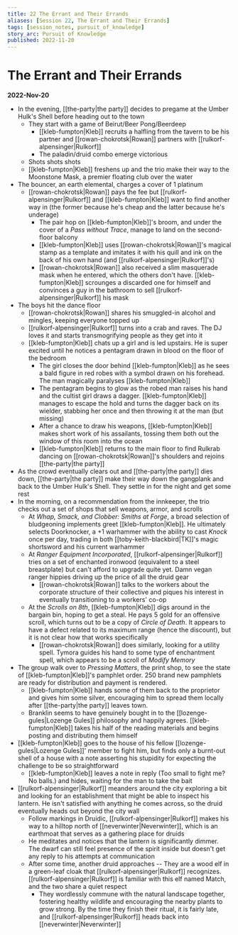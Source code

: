 ```yaml
---
title: 22 The Errant and Their Errands
aliases: [Session 22, The Errant and Their Errands]
tags: [session_notes, pursuit_of_knowledge]
story_arc: Pursuit of Knowledge
published: 2022-11-20
---
```

# The Errant and Their Errands

**2022-Nov-20**

- In the evening, [[the-party|the party]] decides to pregame at the Umber Hulk's Shell before heading out to the town
  - They start with a game of Beirut/Beer Pong/Beerdeep
    - [[kleb-fumpton|Kleb]] recruits a halfling from the tavern to be his partner and [[rowan-chokrotsk|Rowan]] partners with [[rulkorf-alpensinger|Rulkorf]]
    - The paladin/druid combo emerge victorious
  - Shots shots shots
  - [[kleb-fumpton|Kleb]] freshens up and the trio make their way to the Moonstone Mask, a premier floating club over the water
- The bouncer, an earth elemental, charges a cover of 1 platinum
  - [[rowan-chokrotsk|Rowan]] pays the fee but [[rulkorf-alpensinger|Rulkorf]] and [[kleb-fumpton|Kleb]] want to find another way in (the former because he's cheap and the latter because he's underage)
    - The pair hop on [[kleb-fumpton|Kleb]]'s broom, and under the cover of a *Pass without Trace*, manage to land on the second-floor balcony
    - [[kleb-fumpton|Kleb]] uses [[rowan-chokrotsk|Rowan]]'s magical stamp as a template and imitates it with his quill and ink on the back of his own hand (and [[rulkorf-alpensinger|Rulkorf]]'s)
    - [[rowan-chokrotsk|Rowan]] also received a slim masquerade mask when he entered, which the others don't have. [[kleb-fumpton|Kleb]] scrounges a discarded one for himself and convinces a guy in the bathroom to sell [[rulkorf-alpensinger|Rulkorf]] his mask
- The boys hit the dance floor
  - [[rowan-chokrotsk|Rowan]] shares his smuggled-in alcohol and mingles, keeping everyone topped up
  - [[rulkorf-alpensinger|Rulkorf]] turns into a crab and raves. The DJ loves it and starts transmogrifying people as they get into it
  - [[kleb-fumpton|Kleb]] chats up a girl and is led upstairs. He is super excited until he notices a pentagram drawn in blood on the floor of the bedroom
    - The girl closes the door behind [[kleb-fumpton|Kleb]] as he sees a bald figure in red robes with a symbol drawn on his forehead. The man magically paralyses [[kleb-fumpton|Kleb]]
    - The pentagram begins to glow as the robed man raises his hand and the cultist girl draws a dagger. [[kleb-fumpton|Kleb]] manages to escape the hold and turns the dagger back on its wielder, stabbing her once and then throwing it at the man (but missing)
    - After a chance to draw his weapons, [[kleb-fumpton|Kleb]] makes short work of his assailants, tossing them both out the window of this room into the ocean
    - [[kleb-fumpton|Kleb]] returns to the main floor to find Rulkrab dancing on [[rowan-chokrotsk|Rowan]]'s shoulders and rejoins [[the-party|the party]]
- As the crowd eventually clears out and [[the-party|the party]] dies down, [[the-party|the party]] make their way down the gangplank and back to the Umber Hulk's Shell. They settle in for the night and get some rest
- In the morning, on a recommendation from the innkeeper, the trio checks out a set of shops that sell weapons, armor, and scrolls
  - At *Whap, Smack, and Clobber: Smiths at Forge*, a broad selection of bludgeoning implements greet [[kleb-fumpton|Kleb]]. He ultimately selects Doorknocker, a +1 warhammer with the ability to cast *Knock* once per day, trading in both [[toby-keith-blackbird|TK]]'s magic shortsword and his current warhammer
  - At *Ranger Equipment Incorporated*, [[rulkorf-alpensinger|Rulkorf]] tries on a set of enchanted ironwood (equivalent to a steel breastplate) but can't afford to upgrade quite yet. Damn vegan ranger hippies driving up the price of all the druid gear
    - [[rowan-chokrotsk|Rowan]] talks to the workers about the corporate structure of their collective and piques his interest in eventually transitioning to a workers' co-op
  - At the *Scrolls on 8th*, [[kleb-fumpton|Kleb]] digs around in the bargain bin, hoping to get a  steal. He pays 5 gold for an offensive scroll, which turns out to be a copy of *Circle of Death*. It appears to have a defect related to its maximum range (hence the discount), but it is not clear how that works specifically
    - [[rowan-chokrotsk|Rowan]] does similarly, looking for a utility spell. Tymora guides his hand to some type of enchantment spell, which appears to be a scroll of *Modify Memory*
- The group walk over to *Pressing Matters*, the print shop, to see the state of [[kleb-fumpton|Kleb]]'s pamphlet order. 250 brand new pamphlets are ready for distribution and payment is rendered.
  - [[kleb-fumpton|Kleb]] hands some of them back to the proprietor and gives him some silver, encouraging him to spread them locally after [[the-party|the party]] leaves town.
  - Branklin seems to have genuinely bought in to the [[lozenge-gules|Lozenge Gules]] philosophy and happily agrees. [[kleb-fumpton|Kleb]] takes his half of the reading materials and begins posting and distributing them himself
- [[kleb-fumpton|Kleb]] goes to the house of his fellow [[lozenge-gules|Lozenge Gules]]' member to fight him, but finds only a burnt-out shell of a house with a note asserting his stupidity for expecting the challenge to be so straightforward
  - [[kleb-fumpton|Kleb]] leaves a note in reply (Too small to fight me? No balls.) and hides, waiting for the man to take the bait
- [[rulkorf-alpensinger|Rulkorf]] meanders around the city exploring a bit and looking for an establishment that might be able to inspect his lantern. He isn't satisfied with anything he comes across, so the druid eventually heads out beyond the city wall
  - Follow markings in Druidic, [[rulkorf-alpensinger|Rulkorf]] makes his way to a hilltop north of [[neverwinter|Neverwinter]], which is an earthmoat that serves as a gathering place for druids
  - He meditates and notices that the lantern is significantly dimmer. The dwarf can still feel presence of the spirit inside but doesn't get any reply to his attempts at communication
  - After some time, another druid approaches -- They are a wood elf in a green-leaf cloak that [[rulkorf-alpensinger|Rulkorf]] recognizes. [[rulkorf-alpensinger|Rulkorf]] is familiar with this elf named Match, and the two share a quiet respect
    - They wordlessly commune with the natural landscape together, fostering healthy wildlife and encouraging the nearby plants to grow strong. By the time they finish their ritual, it is fairly late, and [[rulkorf-alpensinger|Rulkorf]] heads back into [[neverwinter|Neverwinter]]
